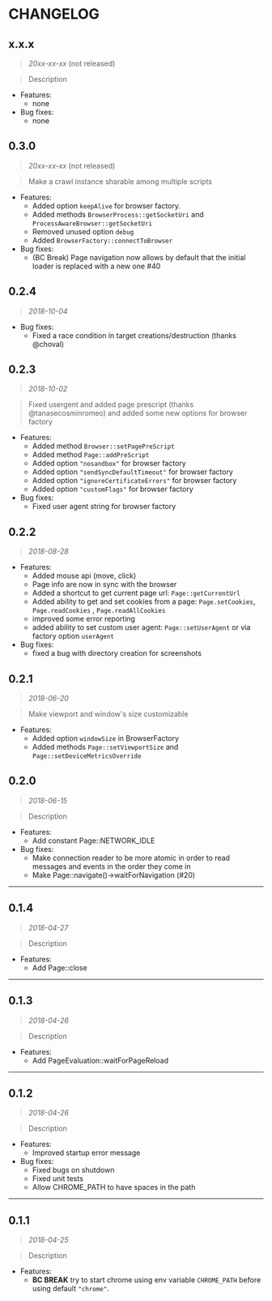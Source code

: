 # CHANGELOG

## x.x.x

> *20xx-xx-xx* (not released)

> Description
    
* Features:
  * none
* Bug fixes:
  * none
  
## 0.3.0

> *20xx-xx-xx* (not released)

> Make a crawl instance sharable among multiple scripts

* Features:
  * Added option ``keepAlive`` for browser factory.
  * Added methods ``BrowserProcess::getSocketUri`` and ``ProcessAwareBrowser::getSocketUri``
  * Removed unused option ``debug``
  * Added ``BrowserFactory::connectToBrowser``
* Bug fixes:
  * (BC Break) Page navigation now allows by default that the initial loader is replaced with a new one #40

## 0.2.4

> *2018-10-04*
    
* Bug fixes:
  * Fixed a race condition in target creations/destruction (thanks @choval)

## 0.2.3

> *2018-10-02*

> Fixed usergent and added page prescript (thanks @tanasecosminromeo) and added some new options for browser factory
    
* Features:
  * Added method ``Browser::setPagePreScript``
  * Added method ``Page::addPreScript``
  * Added option ``"nosandbox"`` for browser factory
  * Added option ``"sendSyncDefaultTimeout"`` for browser factory
  * Added option ``"ignoreCertificateErrors"`` for browser factory
  * Added option ``"customFlags"`` for browser factory
* Bug fixes:
  * Fixed user agent string for browser factory 

## 0.2.2

> *2018-08-28*
    
* Features:
  * Added mouse api (move, click)
  * Page info are now in sync with the browser
  * Added a shortcut to get current page url: ``Page::getCurrentUrl``
  * Added ability to get and set cookies from a page: ``Page.setCookies``, ``Page.readCookies`` , ``Page.readAllCookies`` 
  * improved some error reporting
  * added ability to set custom user agent: ``Page::setUserAgent`` or via factory option ``userAgent``
* Bug fixes:
  * fixed a bug with directory creation for screenshots

## 0.2.1

> *2018-06-20*

> Make viewport and window's size customizable
    
* Features:
  * Added option ``windowSize`` in BrowserFactory
  * Added methods ``Page::setViewportSize`` and ``Page::setDeviceMetricsOverride``

## 0.2.0

> *2018-06-15*

> Description
    
* Features:
  * Add constant Page::NETWORK_IDLE
* Bug fixes:
  * Make connection reader to be more atomic in order to read messages and events in the order they come in
  * Make Page::navigate()->waitForNavigation (#20)
  
--------------

## 0.1.4

> *2018-04-27*

> Description

* Features:
  * Add Page::close

--------------

## 0.1.3

> *2018-04-26*

> Description
    
* Features:
  * Add PageEvaluation::waitForPageReload
  
--------------


## 0.1.2

> *2018-04-26*

> Description
    
* Features:
  * Improved startup error message
* Bug fixes:
  * Fixed bugs on shutdown
  * Fixed unit tests
  * Allow CHROME_PATH to have spaces in the path
  
--------------

## 0.1.1

> *2018-04-25*

> Description
    
* Features:
  * **BC BREAK** try to start chrome using env variable ``CHROME_PATH`` before using default ``"chrome"``.

